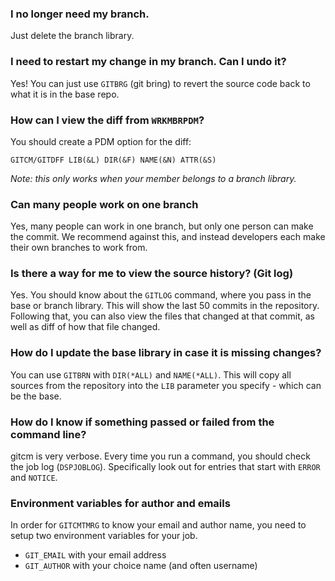 ### I no longer need my branch.

Just delete the branch library.

### I need to restart my change in my branch. Can I undo it?

Yes! You can just use `GITBRG` (git bring) to revert the source code back to what it is in the base repo.

### How can I view the diff from `WRKMBRPDM`?

You should create a PDM option for the diff: 

```
GITCM/GITDFF LIB(&L) DIR(&F) NAME(&N) ATTR(&S)
```

_Note: this only works when your member belongs to a branch library._

### Can many people work on one branch

Yes, many people can work in one branch, but only one person can make the commit. We recommend against this, and instead developers each make their own branches to work from.

### Is there a way for me to view the source history? (Git log)

Yes. You should know about the `GITLOG` command, where you pass in the base or branch library. This will show the last 50 commits in the repository. Following that, you can also view the files that changed at that commit, as well as diff of how that file changed.

### How do I update the base library in case it is missing changes?

You can use `GITBRN` with `DIR(*ALL)` and `NAME(*ALL)`. This will copy all sources from the repository into the `LIB` parameter you specify - which can be the base.

### How do I know if something passed or failed from the command line?

gitcm is very verbose. Every time you run a command, you should check the job log (`DSPJOBLOG`). Specifically look out for entries that start with `ERROR` and `NOTICE`.

### Environment variables for author and emails

In order for `GITCMTMRG` to know your email and author name, you need to setup two environment variables for your job.

* `GIT_EMAIL` with your email address
* `GIT_AUTHOR` with your choice name (and often username)